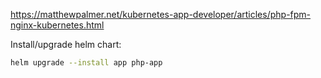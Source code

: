 https://matthewpalmer.net/kubernetes-app-developer/articles/php-fpm-nginx-kubernetes.html


Install/upgrade helm chart:

```bash
helm upgrade --install app php-app
```